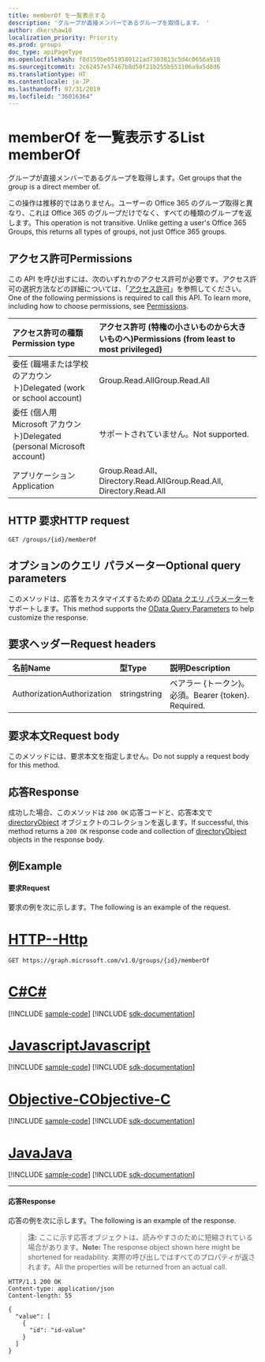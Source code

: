 ```yaml
---
title: memberOf を一覧表示する
description: 'グループが直接メンバーであるグループを取得します。 '
author: dkershaw10
localization_priority: Priority
ms.prod: groups
doc_type: apiPageType
ms.openlocfilehash: f8d159be0519580121ad7303813c5d4c0656a918
ms.sourcegitcommit: 2c62457e57467b8d50f21b255b553106a9a5d8d6
ms.translationtype: HT
ms.contentlocale: ja-JP
ms.lasthandoff: 07/31/2019
ms.locfileid: "36016364"
---
```

# <a name="list-memberof"></a><span data-ttu-id="9fbb2-103">memberOf を一覧表示する</span><span class="sxs-lookup"><span data-stu-id="9fbb2-103">List memberOf</span></span>
<span data-ttu-id="9fbb2-104">グループが直接メンバーであるグループを取得します。</span><span class="sxs-lookup"><span data-stu-id="9fbb2-104">Get groups that the group is a direct member of.</span></span> 

<span data-ttu-id="9fbb2-p101">この操作は推移的ではありません。ユーザーの Office 365 のグループ取得と異なり、これは Office 365 のグループだけでなく、すべての種類のグループを返します。</span><span class="sxs-lookup"><span data-stu-id="9fbb2-p101">This operation is not transitive. Unlike getting a user's Office 365 Groups, this returns all types of groups, not just Office 365 groups.</span></span>

## <a name="permissions"></a><span data-ttu-id="9fbb2-107">アクセス許可</span><span class="sxs-lookup"><span data-stu-id="9fbb2-107">Permissions</span></span>
<span data-ttu-id="9fbb2-p102">この API を呼び出すには、次のいずれかのアクセス許可が必要です。アクセス許可の選択方法などの詳細については、「[アクセス許可](/graph/permissions-reference)」を参照してください。</span><span class="sxs-lookup"><span data-stu-id="9fbb2-p102">One of the following permissions is required to call this API. To learn more, including how to choose permissions, see [Permissions](/graph/permissions-reference).</span></span>

|<span data-ttu-id="9fbb2-110">アクセス許可の種類</span><span class="sxs-lookup"><span data-stu-id="9fbb2-110">Permission type</span></span>      | <span data-ttu-id="9fbb2-111">アクセス許可 (特権の小さいものから大きいものへ)</span><span class="sxs-lookup"><span data-stu-id="9fbb2-111">Permissions (from least to most privileged)</span></span>              |
|:--------------------|:---------------------------------------------------------|
|<span data-ttu-id="9fbb2-112">委任 (職場または学校のアカウント)</span><span class="sxs-lookup"><span data-stu-id="9fbb2-112">Delegated (work or school account)</span></span> | <span data-ttu-id="9fbb2-113">Group.Read.All</span><span class="sxs-lookup"><span data-stu-id="9fbb2-113">Group.Read.All</span></span>    |
|<span data-ttu-id="9fbb2-114">委任 (個人用 Microsoft アカウント)</span><span class="sxs-lookup"><span data-stu-id="9fbb2-114">Delegated (personal Microsoft account)</span></span> | <span data-ttu-id="9fbb2-115">サポートされていません。</span><span class="sxs-lookup"><span data-stu-id="9fbb2-115">Not supported.</span></span>    |
|<span data-ttu-id="9fbb2-116">アプリケーション</span><span class="sxs-lookup"><span data-stu-id="9fbb2-116">Application</span></span> | <span data-ttu-id="9fbb2-117">Group.Read.All、Directory.Read.All</span><span class="sxs-lookup"><span data-stu-id="9fbb2-117">Group.Read.All, Directory.Read.All</span></span> |

## <a name="http-request"></a><span data-ttu-id="9fbb2-118">HTTP 要求</span><span class="sxs-lookup"><span data-stu-id="9fbb2-118">HTTP request</span></span>
<!-- { "blockType": "ignored" } -->
```http
GET /groups/{id}/memberOf
```

## <a name="optional-query-parameters"></a><span data-ttu-id="9fbb2-119">オプションのクエリ パラメーター</span><span class="sxs-lookup"><span data-stu-id="9fbb2-119">Optional query parameters</span></span>
<span data-ttu-id="9fbb2-120">このメソッドは、応答をカスタマイズするための [OData クエリ パラメーター](/graph/query-parameters)をサポートします。</span><span class="sxs-lookup"><span data-stu-id="9fbb2-120">This method supports the [OData Query Parameters](/graph/query-parameters) to help customize the response.</span></span>

## <a name="request-headers"></a><span data-ttu-id="9fbb2-121">要求ヘッダー</span><span class="sxs-lookup"><span data-stu-id="9fbb2-121">Request headers</span></span>
| <span data-ttu-id="9fbb2-122">名前</span><span class="sxs-lookup"><span data-stu-id="9fbb2-122">Name</span></span>       | <span data-ttu-id="9fbb2-123">型</span><span class="sxs-lookup"><span data-stu-id="9fbb2-123">Type</span></span> | <span data-ttu-id="9fbb2-124">説明</span><span class="sxs-lookup"><span data-stu-id="9fbb2-124">Description</span></span>|
|:-----------|:------|:----------|
| <span data-ttu-id="9fbb2-125">Authorization</span><span class="sxs-lookup"><span data-stu-id="9fbb2-125">Authorization</span></span>  | <span data-ttu-id="9fbb2-126">string</span><span class="sxs-lookup"><span data-stu-id="9fbb2-126">string</span></span>  | <span data-ttu-id="9fbb2-p103">ベアラー {トークン}。必須。</span><span class="sxs-lookup"><span data-stu-id="9fbb2-p103">Bearer {token}. Required.</span></span> |

## <a name="request-body"></a><span data-ttu-id="9fbb2-129">要求本文</span><span class="sxs-lookup"><span data-stu-id="9fbb2-129">Request body</span></span>
<span data-ttu-id="9fbb2-130">このメソッドには、要求本文を指定しません。</span><span class="sxs-lookup"><span data-stu-id="9fbb2-130">Do not supply a request body for this method.</span></span>

## <a name="response"></a><span data-ttu-id="9fbb2-131">応答</span><span class="sxs-lookup"><span data-stu-id="9fbb2-131">Response</span></span>
<span data-ttu-id="9fbb2-132">成功した場合、このメソッドは `200 OK` 応答コードと、応答本文で [directoryObject](../resources/directoryobject.md) オブジェクトのコレクションを返します。</span><span class="sxs-lookup"><span data-stu-id="9fbb2-132">If successful, this method returns a `200 OK` response code and collection of [directoryObject](../resources/directoryobject.md) objects in the response body.</span></span>

## <a name="example"></a><span data-ttu-id="9fbb2-133">例</span><span class="sxs-lookup"><span data-stu-id="9fbb2-133">Example</span></span>
#### <a name="request"></a><span data-ttu-id="9fbb2-134">要求</span><span class="sxs-lookup"><span data-stu-id="9fbb2-134">Request</span></span>
<span data-ttu-id="9fbb2-135">要求の例を次に示します。</span><span class="sxs-lookup"><span data-stu-id="9fbb2-135">The following is an example of the request.</span></span>

# <a name="httptabhttp"></a>[<span data-ttu-id="9fbb2-136">HTTP</span><span class="sxs-lookup"><span data-stu-id="9fbb2-136">--Http</span></span>](#tab/http)
<!-- {
  "blockType": "request",
  "name": "group_get_memberof"
}-->
```http
GET https://graph.microsoft.com/v1.0/groups/{id}/memberOf
```
# <a name="ctabcsharp"></a>[<span data-ttu-id="9fbb2-137">C#</span><span class="sxs-lookup"><span data-stu-id="9fbb2-137">C#</span></span>](#tab/csharp)
[!INCLUDE [sample-code](../includes/snippets/csharp/group-get-memberof-csharp-snippets.md)]
[!INCLUDE [sdk-documentation](../includes/snippets/snippets-sdk-documentation-link.md)]

# <a name="javascripttabjavascript"></a>[<span data-ttu-id="9fbb2-138">Javascript</span><span class="sxs-lookup"><span data-stu-id="9fbb2-138">Javascript</span></span>](#tab/javascript)
[!INCLUDE [sample-code](../includes/snippets/javascript/group-get-memberof-javascript-snippets.md)]
[!INCLUDE [sdk-documentation](../includes/snippets/snippets-sdk-documentation-link.md)]

# <a name="objective-ctabobjc"></a>[<span data-ttu-id="9fbb2-139">Objective-C</span><span class="sxs-lookup"><span data-stu-id="9fbb2-139">Objective-C</span></span>](#tab/objc)
[!INCLUDE [sample-code](../includes/snippets/objc/group-get-memberof-objc-snippets.md)]
[!INCLUDE [sdk-documentation](../includes/snippets/snippets-sdk-documentation-link.md)]

# <a name="javatabjava"></a>[<span data-ttu-id="9fbb2-140">Java</span><span class="sxs-lookup"><span data-stu-id="9fbb2-140">Java</span></span>](#tab/java)
[!INCLUDE [sample-code](../includes/snippets/java/group-get-memberof-java-snippets.md)]
[!INCLUDE [sdk-documentation](../includes/snippets/snippets-sdk-documentation-link.md)]

---


#### <a name="response"></a><span data-ttu-id="9fbb2-141">応答</span><span class="sxs-lookup"><span data-stu-id="9fbb2-141">Response</span></span>
<span data-ttu-id="9fbb2-142">応答の例を次に示します。</span><span class="sxs-lookup"><span data-stu-id="9fbb2-142">The following is an example of the response.</span></span>
><span data-ttu-id="9fbb2-143">**注:** ここに示す応答オブジェクトは、読みやすさのために短縮されている場合があります。</span><span class="sxs-lookup"><span data-stu-id="9fbb2-143">**Note:** The response object shown here might be shortened for readability.</span></span> <span data-ttu-id="9fbb2-144">実際の呼び出しではすべてのプロパティが返されます。</span><span class="sxs-lookup"><span data-stu-id="9fbb2-144">All the properties will be returned from an actual call.</span></span>
<!-- {
  "blockType": "response",
  "truncated": true,
  "@odata.type": "microsoft.graph.directoryObject",
  "isCollection": true
} -->
```http
HTTP/1.1 200 OK
Content-type: application/json
Content-length: 55

{
  "value": [
    {
      "id": "id-value"
    }
  ]
}
```

<!-- uuid: 8fcb5dbc-d5aa-4681-8e31-b001d5168d79
2015-10-25 14:57:30 UTC -->
<!-- {
  "type": "#page.annotation",
  "description": "List memberOf",
  "keywords": "",
  "section": "documentation",
  "tocPath": "",
  "suppressions": [
  ]
}-->
